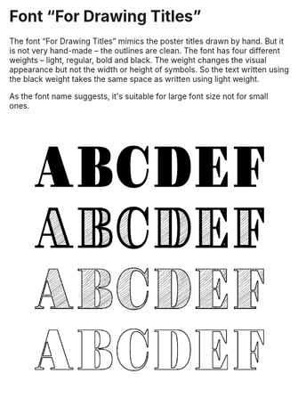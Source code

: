# Font “For Drawing Titles”
The font “For Drawing Titles” mimics the poster titles drawn by hand. But it is not very hand-made – the outlines are clean. The font has four different weights – light, regular, bold and black. The weight changes the visual appearance but not the width or height of symbols. So the text written using the black weight takes the same space as
written using light weight.

As the font name suggests, it's suitable for large font size not for
small ones.

<img src=WEIGHTS.png>
